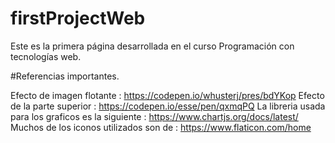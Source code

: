 ﻿# firstProjectWeb
Este es la primera página desarrollada en el curso Programación con tecnologías web.

#Referencias importantes.

Efecto de imagen flotante : https://codepen.io/whusterj/pres/bdYKop
Efecto de la parte superior : https://codepen.io/esse/pen/qxmqPQ
La libreria usada para los graficos es la siguiente : https://www.chartjs.org/docs/latest/
Muchos de los iconos utilizados son de : https://www.flaticon.com/home


